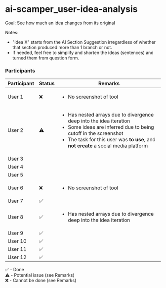 # ai-scamper_user-idea-analysis

Goal: See how much an idea changes from its original

Notes:
- "idea X" starts from the AI Section Suggestion irregardless of whether that section produced more than 1 branch or not.
- If needed, feel free to simplify and shorten the ideas (sentences) and turned them from question form.

### Participants
| Participant   | Status | Remarks |
| ------------- | ------ | ------- |
| User 1        | ❌ | <ul><li>No screenshot of tool |
| User 2        | ⚠️ | <ul><li>Has nested arrays due to divergence deep into the idea iteration</li><li>Some ideas are inferred due to being cutoff in the screenshot</li><li>The task for this user was **to use**, and **not create** a social media platform</li></ul> |
| User 3        |  |
| User 4        |  |
| User 5        |  |
| User 6        | ❌ | <ul><li>No screenshot of tool</li></ul> |
| User 7        | ✅ |
| User 8        | ✅ | <ul><li>Has nested arrays due to divergence deep into the idea iteration</li></ul> |
| User 9        | ✅ |
| User 10        | ✅ |
| User 11        | ✅ |
| User 12        | ✅ |

✅ - Done <br>
⚠️ - Potential issue (see Remarks) <br>
❌ - Cannot be done (see Remarks)
